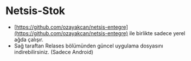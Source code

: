 # Netsis-Stok

- [https://github.com/ozayakcan/netsis-entegre](https://github.com/ozayakcan/netsis-entegre) ile birlikte sadece yerel ağda çalışır.
- Sağ taraftan Relases bölümünden güncel uygulama dosyasını indirebilirsiniz. (Sadece Android)